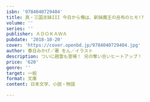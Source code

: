 ```yaml
---
isbn: '9784040729404'
title: 真・三国志妹III 今日から俺は、新妹魔王の呂布のヒモ!?
volume: ''
series: ''
publisher: ＡＤＯＫＡＷＡ
pubdate: '2018-10-20'
cover: 'https://cover.openbd.jp/9784040729404.jpg'
author: 春日みかげ／著 をん／イラスト
description: ついに趙雲も登場！ 兄の奪い合いヒートアップ！
price: '620'
genre: ''
target: 一般
format: 文庫
content: 日本文学、小説・物語

---
```

